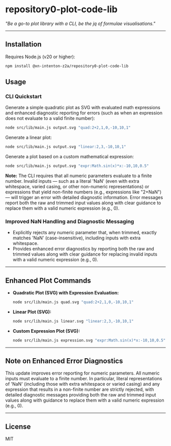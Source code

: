 # repository0-plot-code-lib

_"Be a go-to plot library with a CLI, be the jq of formulae visualisations."_

---

## Installation

Requires Node.js (v20 or higher):

```bash
npm install @xn-intenton-z2a/repository0-plot-code-lib
```

## Usage

### CLI Quickstart

Generate a simple quadratic plot as SVG with evaluated math expressions and enhanced diagnostic reporting for errors (such as when an expression does not evaluate to a valid finite number):

```bash
node src/lib/main.js output.svg "quad:2+2,1,0,-10,10,1"
```

Generate a linear plot:

```bash
node src/lib/main.js output.svg "linear:2,3,-10,10,1"
```

Generate a plot based on a custom mathematical expression:

```bash
node src/lib/main.js output.svg "expr:Math.sin(x)*x:-10,10,0.5"
```

**Note:** The CLI requires that all numeric parameters evaluate to a finite number. Invalid inputs — such as a literal 'NaN' (even with extra whitespace, varied casing, or other non-numeric representations) or expressions that yield non-finite numbers (e.g., expressions like "2+NaN") — will trigger an error with detailed diagnostic information. Error messages report both the raw and trimmed input values along with clear guidance to replace them with a valid numeric expression (e.g., 0).

### Improved NaN Handling and Diagnostic Messaging

- Explicitly rejects any numeric parameter that, when trimmed, exactly matches 'NaN' (case-insensitive), including inputs with extra whitespace.
- Provides enhanced error diagnostics by reporting both the raw and trimmed values along with clear guidance for replacing invalid inputs with a valid numeric expression (e.g., 0).

---

## Enhanced Plot Commands

- **Quadratic Plot (SVG) with Expression Evaluation:**

  ```bash
  node src/lib/main.js quad.svg "quad:2+2,1,0,-10,10,1"
  ```

- **Linear Plot (SVG):**

  ```bash
  node src/lib/main.js linear.svg "linear:2,3,-10,10,1"
  ```

- **Custom Expression Plot (SVG):**

  ```bash
  node src/lib/main.js expression.svg "expr:Math.sin(x)*x:-10,10,0.5"
  ```

---

## Note on Enhanced Error Diagnostics

This update improves error reporting for numeric parameters. All numeric inputs must evaluate to a finite number. In particular, literal representations of 'NaN' (including those with extra whitespace or varied casing) and any expression that results in a non-finite number are strictly rejected, with detailed diagnostic messages providing both the raw and trimmed input values along with guidance to replace them with a valid numeric expression (e.g., 0).

---

## License

MIT
